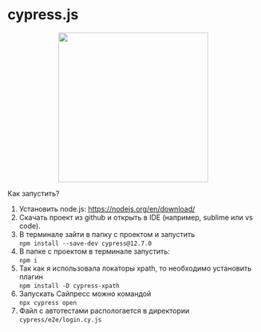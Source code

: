 # cypress.js
<div id="header" align="center">
  <img src="https://media.giphy.com/media/NTjkdAKV2v0MZDWuWD/giphy.gif" width="300"/>
  
</div>

Как запустить?
1. Установить node.js: https://nodejs.org/en/download/
2. Скачать проект из github и открыть в IDE (например, sublime или vs code).
3. В терминале зайти в папку с проектом и запустить
   </br>`npm install --save-dev cypress@12.7.0`
4. В папке с проектом в терминале запустить:
   </br>`npm i`
5. Так как я использовала локаторы xpath, то необходимо установить плагин
   </br> `npm install -D cypress-xpath`
6. Запускать Сайпресс можно командой
   </br>`npx cypress open`
7. Файл с автотестами распологается в директории `cypress/e2e/login.cy.js`
